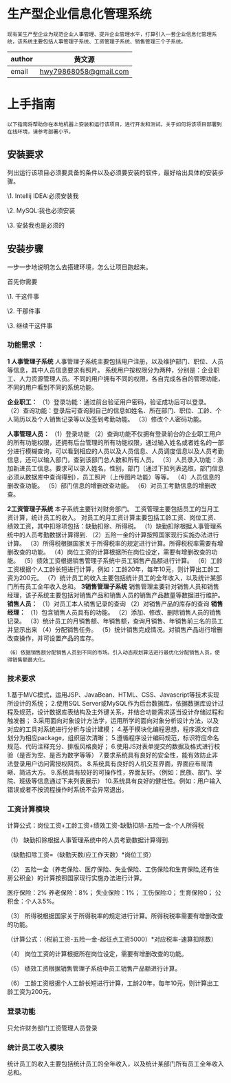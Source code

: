 # 生产型企业信息化管理系统
	现有某生产型企业为规范企业人事管理、提升企业管理水平，打算引入一套企业信息化管理系统，该系统主要包括人事管理子系统、工资管理子系统、销售管理三个子系统。
	
|    author  |   黄文源  
| ---- | ---- |
|    email  | hwy79868058@gmail.com|


# 上手指南
	以下指南将帮助你在本地机器上安装和运行该项目，进行开发和测试。关于如何将该项目部署到在线环境，请参考部署小节。
## 安装要求

列出运行该项目必须要具备的条件以及必须要安装的软件，最好给出具体的安装步骤。

\1. Intellij IDEA:必须安装我

\2. MySQL:我也必须安装

\3. 安装我也是必须的

## 安装步骤
一步一步地说明怎么去搭建环境，怎么让项目跑起来。

首先你需要

\1. 干这件事

\2. 干那件事

\3. 继续干这件事

### 功能需求	 ：
	
**1 人事管理子系统**
	人事管理子系统主要包括用户注册，以及维护部门、职位、人员等信息，其中人员信息要求有照片。
系统用户按权限分为两种，分别是：企业职工、人力资源管理人员。不同的用户拥有不同的权限，各自完成各自的管理功能，不同的用户看到不同的系统功能。

**企业职工：**
	（1）登录功能：通过前台验证用户密码，验证成功后可以登录。
	（2）查询功能：登录后可查询到自己的信息如姓名、所在部门、职位、工龄、个人简历以及个人销售记录等以及签到考勤功能。
	（3）修改个人密码功能。

**人事管理人员：**
	（1）登录功能
	（2）查询功能不仅拥有登录前台的企业职工用户的所有功能权限，还拥有后台管理的所有功能权限，通过输入姓名或者姓名的一部分进行模糊查询，可以看到相应的人员以及人员信息、人员调度信息以及人员考勤信息，还可以输入部门，查到该部门总人数和所有人员。
	（3）人员录入功能：添加新进员工信息。要求可以录入姓名，性别，部门（通过下拉列表选取，部门信息必须从数据库中查询得到），员工照片（上传图片功能）等等。
	（4）人员信息的删改查功能。
	（5）部门信息的增删改查功能。
	（6）对员工考勤信息的增删改查。

**2工资管理子系统**
	本子系统主要针对财务部门。
	工资管理主要包括员工的当月工资计算，统计员工的收入。
	对员工的月工资计算主要包括工龄工资、岗位工资、绩效工资，其中扣除项包括：缺勤扣除、所得税。
	（1）缺勤扣除根据人事管理系统中的人员考勤数据计算得到.
	（2）五险一金的计算按照国家现行实施办法进行计算。
	（3）所得税根据国家关于所得税率的规定进行计算。所得税税率需要有增删改查的功能。
	（4）岗位工资的计算根据所在岗位设定，需要有增删改查的功能。
	（5）绩效工资根据销售管理子系统中员工销售产品额进行计算。
	（6）工龄工资根据个人工龄长短进行计算，例如：工龄20年，每年10元，则计算出工龄工资为200元。
	（7）统计员工的收入主要包括统计员工的全年收入，以及统计某部门所有员工全年收入总和。
**3销售管理子系统**
	销售管理主要针对销售人员和销售经理，该子系统主要包括对销售产品和销售人员的销售产品数量等数据进行维护。
**销售人员：**
	（1）对员工本人销售记录的查询
	（2）对销售产品的库存的查询
**销售经理：**
	（1）包含销售人员具有的功能。
	（2）添加、修改、删除销售人员的销售记录。
	（3）统计员工的月销售额、年销售额，查询月销售、年销售前三名的员工并显示出来
	（4）分配销售任务。
	（5）统计销售完成情况。对销售产品进行增删改查操作，并可设置产品的库存。

	（6）依据销售额分配销售人员到不同的市场。引入动态规划算法进行最优化分配销售人员，使得销售额最大化。



 ### 技术要求	
1.基于MVC模式，运用JSP、JavaBean、HTML、CSS、Javascript等技术实现所设计的系统；
2.使用SQL Server或MySQL作为后台数据库，依据数据库设计过程及规范，设计数据库表结构及主外键关系，并结合功能需求适当设计存储过程和触发器；
3.采用面向对象设计方法学，运用所学的面向对象分析设计方法，以及对应的工具对系统进行分析与设计建模；
4.基于模块化编程思想，程序源文件应划分为相应package，组织层次清晰；
5.遵循程序设计编码规范，标识符应命名规范、代码注释充分、排版风格良好；
6.使用JS对表单提交的数据及格式进行校验（是否为空、是否为数字等等）
7.要求系统具有良好的安全性，能有效防止非法登录用户访问需授权网页。
8.系统具有良好的人机交互界面，界面应布局清晰、简洁大方。
9.系统具有较好的可操作性，界面友好。（例如：民族、部门、学院、班级等信息通过下来列表展示）
10.系统具有良好的健壮性。例如：用户输入错误或者不按流程操作时系统不会异常退出。


### 工资计算模块

计算公式：岗位工资+工龄工资+绩效工资-缺勤扣除-五险一金-个人所得税

 

（1） 缺勤扣除根据人事管理系统中的人员考勤数据计算得到.

（缺勤扣除工资=（缺勤天数/应工作天数）*岗位工资）

（2） 五险一金（养老保险、医疗保险、失业保险、工伤保险和生育保险,还有住房公积金）的计算按照国家现行实施办法进行计算。

医疗保险：2% 养老保险：8%； 失业保险：1%； 工伤保险:0； 生育保险0； 公积金：个人3.5%。 

（3）	所得税根据国家关于所得税率的规定进行计算。所得税税率需要有增删改查的功能。

（计算公式：（税前工资-五险一金-起征点工资5000）*对应税率-速算扣除数）

（4）	岗位工资的计算根据所在岗位设定，需要有增删改查的功能。

（5）	绩效工资根据销售管理子系统中员工销售产品额进行计算。

（6）	工龄工资根据个人工龄长短进行计算，工龄20年，每年10元，则计算出工龄工资为200元。

### 登录功能

只允许财务部门工资管理人员登录

### 统计员工收入模块

统计员工的收入主要包括统计员工的全年收入，以及统计某部门所有员工全年收入总和。




